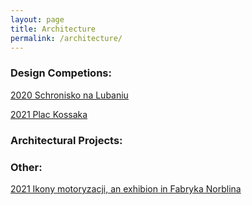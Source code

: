 ```yaml
---
layout: page
title: Architecture
permalink: /architecture/
---
```



### Design Competions:

[2020 Schronisko na Lubaniu](https://w7k.pl/Schronisko-Na-Lubaniu/)  
  
[2021 Plac Kossaka](https://w7k.pl/Plac-Kossaka-w-Krakowie/)  

### Architectural Projects:


### Other:

[2021 Ikony motoryzacji, an exhibion in Fabryka Norblina](https://w7k.pl/Ikony-Motoryzacji/)  

